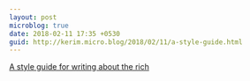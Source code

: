 ```yaml
---
layout: post
microblog: true
date: 2018-02-11 17:35 +0530
guid: http://kerim.micro.blog/2018/02/11/a-style-guide.html
---
```

[A style guide for writing about the rich](https://medium.com/@Boringstein/a-style-guide-for-writing-about-the-rich-11d3c6c9ca19)
